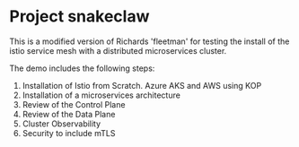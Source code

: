 # Project snakeclaw
This is a modified version of Richards 'fleetman' for testing the install of the istio service mesh with a distributed microservices cluster.  

The demo includes the following steps:

1. Installation of Istio from Scratch.  Azure AKS and AWS using KOP
2. Installation of a microservices architecture
3. Review of the Control Plane
4. Review of the Data Plane
5. Cluster Observability 
5. Security to include mTLS
